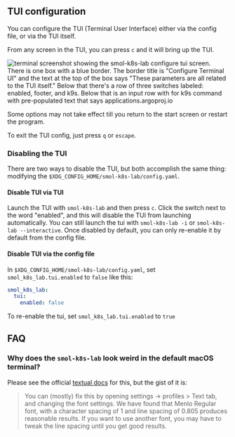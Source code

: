 ## TUI configuration

You can configure the TUI (Terminal User Interface) either via the config file, or via the TUI itself.

From any screen in the TUI, you can press `c` and it will bring up the TUI.

![terminal screenshot showing the smol-k8s-lab configure tui screen. There is one box with a blue border. The border title is "Configure Terminal UI" and the text at the top of the box says "These parameters are all related to the TUI itself." Below that there's a row of three switches labeled: enabled, footer, and k9s. Below that is an input row with for k9s command with pre-populated text that says applications.argoproj.io](/images/screenshots/tui_config_screen.svg)

Some options may not take effect till you return to the start screen or restart the program.

To exit the TUI config, just press `q` or `escape`.

### Disabling the TUI

There are two ways to disable the TUI, but both accomplish the same thing: modifying the `$XDG_CONFIG_HOME/smol-k8s-lab/config.yaml`.

#### Disable TUI via TUI

Launch the TUI with `smol-k8s-lab` and then press `c`. Click the switch next to the word "enabled", and this will disable the TUI from launching automatically. You can still launch the tui with `smol-k8s-lab -i` or `smol-k8s-lab --interactive`. Once disabled by default, you can only re-enable it by default from the config file.

#### Disable TUI via the config file

In `$XDG_CONFIG_HOME/smol-k8s-lab/config.yaml`, set `smol_k8s_lab.tui.enabled` to `false` like this:

```yaml
smol_k8s_lab:
  tui:
    enabled: false
```

To re-enable the tui, set `smol_k8s_lab.tui.enabled` to `true`

## FAQ

### Why does the `smol-k8s-lab` look weird in the default macOS terminal?

Please see the official [textual docs](https://textual.textualize.io/FAQ/#why-doesnt-textual-look-good-on-macos) for this, but the gist of it is:

> You can (mostly) fix this by opening settings -> profiles > Text tab, and changing the font settings. We have found that Menlo Regular font, with a character spacing of 1 and line spacing of 0.805 produces reasonable results. If you want to use another font, you may have to tweak the line spacing until you get good results.
